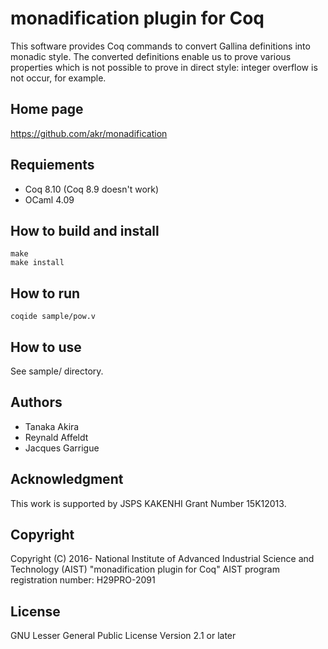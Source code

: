 # monadification plugin for Coq

This software provides Coq commands to convert Gallina definitions into
monadic style.
The converted definitions enable us to prove various properties which is
not possible to prove in direct style: integer overflow is not occur, for example.

## Home page

https://github.com/akr/monadification

## Requiements

- Coq 8.10 (Coq 8.9 doesn't work)
- OCaml 4.09

## How to build and install

    make
    make install

## How to run

    coqide sample/pow.v

## How to use

See sample/ directory.

## Authors

- Tanaka Akira
- Reynald Affeldt
- Jacques Garrigue

## Acknowledgment

This work is supported by JSPS KAKENHI Grant Number 15K12013.

## Copyright

Copyright (C) 2016- National Institute of Advanced Industrial Science and Technology (AIST)
"monadification plugin for Coq"
AIST program registration number: H29PRO-2091

## License

GNU Lesser General Public License Version 2.1 or later

